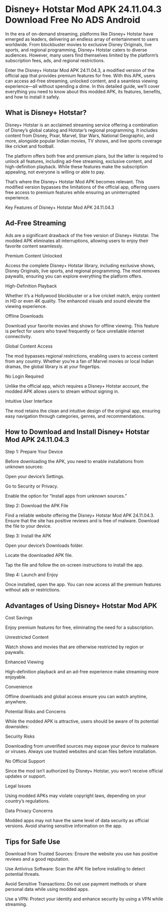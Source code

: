 # Disney+ Hotstar Mod APK 24.11.04.3 Download Free No ADS Android
In the era of on-demand streaming, platforms like Disney+ Hotstar have emerged as leaders, delivering an endless array of entertainment to users worldwide. From blockbuster movies to exclusive Disney Originals, live sports, and regional programming, Disney+ Hotstar caters to diverse audiences. However, many users find themselves limited by the platform’s subscription fees, ads, and regional restrictions.

Enter the Disney+ Hotstar Mod APK 24.11.04.3, a modified version of the official app that provides premium features for free. With this APK, users can access ad-free streaming, unlocked content, and a seamless viewing experience—all without spending a dime. In this detailed guide, we’ll cover everything you need to know about this modded APK, its features, benefits, and how to install it safely.

## What is Disney+ Hotstar?
Disney+ Hotstar is an acclaimed streaming service offering a combination of Disney’s global catalog and Hotstar’s regional programming. It includes content from Disney, Pixar, Marvel, Star Wars, National Geographic, and more, alongside popular Indian movies, TV shows, and live sports coverage like cricket and football.

The platform offers both free and premium plans, but the latter is required to unlock all features, including ad-free streaming, exclusive content, and high-definition playback. While these features make the subscription appealing, not everyone is willing or able to pay.

That’s where the Disney+ Hotstar Mod APK becomes relevant. This modified version bypasses the limitations of the official app, offering users free access to premium features while ensuring an uninterrupted experience.

Key Features of Disney+ Hotstar Mod APK 24.11.04.3

## Ad-Free Streaming

Ads are a significant drawback of the free version of Disney+ Hotstar. The modded APK eliminates all interruptions, allowing users to enjoy their favorite content seamlessly.

Premium Content Unlocked

Access the complete Disney+ Hotstar library, including exclusive shows, Disney Originals, live sports, and regional programming. The mod removes paywalls, ensuring you can explore everything the platform offers.

High-Definition Playback

Whether it’s a Hollywood blockbuster or a live cricket match, enjoy content in HD or even 4K quality. The enhanced visuals and sound elevate the viewing experience.

Offline Downloads

Download your favorite movies and shows for offline viewing. This feature is perfect for users who travel frequently or face unreliable internet connectivity.

Global Content Access

The mod bypasses regional restrictions, enabling users to access content from any country. Whether you’re a fan of Marvel movies or local Indian dramas, the global library is at your fingertips.

No Login Required

Unlike the official app, which requires a Disney+ Hotstar account, the modded APK allows users to stream without signing in.

Intuitive User Interface

The mod retains the clean and intuitive design of the original app, ensuring easy navigation through categories, genres, and recommendations.

## How to Download and Install Disney+ Hotstar Mod APK 24.11.04.3

Step 1: Prepare Your Device

Before downloading the APK, you need to enable installations from unknown sources:

Open your device’s Settings.

Go to Security or Privacy.

Enable the option for “Install apps from unknown sources.”

Step 2: Download the APK File

Find a reliable website offering the Disney+ Hotstar Mod APK 24.11.04.3. Ensure that the site has positive reviews and is free of malware. Download the file to your device.

Step 3: Install the APK

Open your device’s Downloads folder.

Locate the downloaded APK file.

Tap the file and follow the on-screen instructions to install the app.

Step 4: Launch and Enjoy

Once installed, open the app. You can now access all the premium features without ads or restrictions.

## Advantages of Using Disney+ Hotstar Mod APK

Cost Savings

Enjoy premium features for free, eliminating the need for a subscription.

Unrestricted Content

Watch shows and movies that are otherwise restricted by region or paywalls.

Enhanced Viewing

High-definition playback and an ad-free experience make streaming more enjoyable.

Convenience

Offline downloads and global access ensure you can watch anytime, anywhere.

Potential Risks and Concerns

While the modded APK is attractive, users should be aware of its potential downsides:

Security Risks

Downloading from unverified sources may expose your device to malware or viruses. Always use trusted websites and scan files before installation.

No Official Support

Since the mod isn’t authorized by Disney+ Hotstar, you won’t receive official updates or support.

Legal Issues

Using modded APKs may violate copyright laws, depending on your country’s regulations.

Data Privacy Concerns

Modded apps may not have the same level of data security as official versions. Avoid sharing sensitive information on the app.

## Tips for Safe Use

Download from Trusted Sources: Ensure the website you use has positive reviews and a good reputation.

Use Antivirus Software: Scan the APK file before installing to detect potential threats.

Avoid Sensitive Transactions: Do not use payment methods or share personal data while using modded apps.

Use a VPN: Protect your identity and enhance security by using a VPN while streaming.
